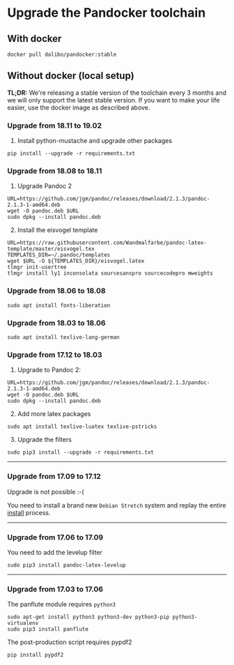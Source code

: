 # Upgrade the Pandocker toolchain

## With docker

```
docker pull dalibo/pandocker:stable
```

## Without docker (local setup)

__TL;DR:__ We're releasing a stable version of the toolchain every 3 months and
we will only support the latest stable version. If you want to make your life
easier, use the docker image as described above.

### Upgrade from 18.11 to 19.02

1. Install python-mustache and upgrade other packages

```shell
pip install --upgrade -r requirements.txt
```

### Upgrade from  18.08 to 18.11

1. Upgrade Pandoc 2

```shell
URL=https://github.com/jgm/pandoc/releases/download/2.1.3/pandoc-2.1.3-1-amd64.deb
wget -O pandoc.deb $URL
sudo dpkg --install pandoc.deb
```

2. Install the eisvogel template

```shell
URL=https://raw.githubusercontent.com/Wandmalfarbe/pandoc-latex-template/master/eisvogel.tex 
TEMPLATES_DIR=~/.pandoc/templates
wget $URL -O ${TEMPLATES_DIR}/eisvogel.latex
tlmgr init-usertree
tlmgr install ly1 inconsolata sourcesanspro sourcecodepro mweights
```

### Upgrade from  18.06 to 18.08

```shell
sudo apt install fonts-liberation 
```


### Upgrade from 18.03 to 18.06


```shell
sudo apt install texlive-lang-german
```

### Upgrade from 17.12 to 18.03


1. Upgrade to Pandoc 2:

```shell
URL=https://github.com/jgm/pandoc/releases/download/2.1.3/pandoc-2.1.3-1-amd64.deb
wget -O pandoc.deb $URL
sudo dpkg --install pandoc.deb
```

2. Add more latex packages


```shell
sudo apt install texlive-luatex texlive-pstricks
```

3. Upgrade the filters

```shell
sudo pip3 install --upgrade -r requirements.txt
```

---

### Upgrade from 17.09 to 17.12

Upgrade is not possible :-(

You need to install a brand new `Debian Stretch` system and replay the entire
[install](INSTALL.md) process.

---

### Upgrade from 17.06 to 17.09

You need to add the levelup filter

```shell
sudo pip3 install pandoc-latex-levelup
```

---

### Upgrade from 17.03 to 17.06


The panflute module requires `python3`

```shell
sudo apt-get install python3 python3-dev python3-pip python3-virtualenv
sudo pip3 install panflute
```

The post-production script requires pypdf2

```shell
pip install pypdf2
```

